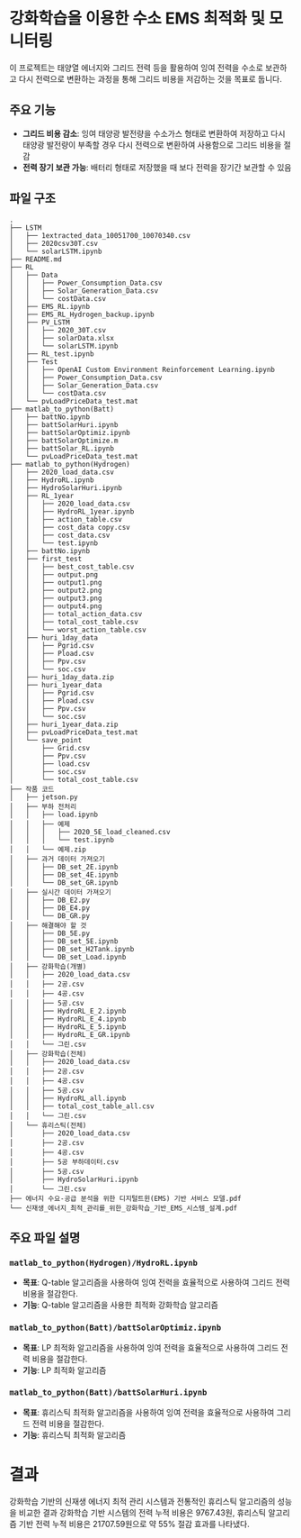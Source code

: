 # 강화학습을 이용한 수소 EMS 최적화 및 모니터링

이 프로젝트는 태양열 에너지와 그리드 전력 등을 활용하여 잉여 전력을 수소로 보관하고 다시 전력으로 변환하는 과정을 통해 그리드 비용을 저감하는 것을 목표로 둡니다.

## 주요 기능
- **그리드 비용 감소**: 잉여 태양광 발전량을 수소가스 형태로 변환하여 저장하고 다시 태양광 발전량이 부족할 경우 다시 전력으로 변환하여 사용함으로 그리드 비용을 절감
- **전력 장기 보관 가능**: 배터리 형태로 저장했을 때 보다 전력을 장기간 보관할 수 있음

## 파일 구조
```
.
├── LSTM
│   ├── 1extracted_data_10051700_10070340.csv
│   ├── 2020csv30T.csv
│   └── solarLSTM.ipynb
├── README.md
├── RL
│   ├── Data
│   │   ├── Power_Consumption_Data.csv
│   │   ├── Solar_Generation_Data.csv
│   │   └── costData.csv
│   ├── EMS_RL.ipynb
│   ├── EMS_RL_Hydrogen_backup.ipynb
│   ├── PV_LSTM
│   │   ├── 2020_30T.csv
│   │   ├── solarData.xlsx
│   │   └── solarLSTM.ipynb
│   ├── RL_test.ipynb
│   ├── Test
│   │   ├── OpenAI Custom Environment Reinforcement Learning.ipynb
│   │   ├── Power_Consumption_Data.csv
│   │   ├── Solar_Generation_Data.csv
│   │   └── costData.csv
│   └── pvLoadPriceData_test.mat
├── matlab_to_python(Batt)
│   ├── battNo.ipynb
│   ├── battSolarHuri.ipynb
│   ├── battSolarOptimiz.ipynb
│   ├── battSolarOptimize.m
│   ├── battSolar_RL.ipynb
│   └── pvLoadPriceData_test.mat
├── matlab_to_python(Hydrogen)
│   ├── 2020_load_data.csv
│   ├── HydroRL.ipynb
│   ├── HydroSolarHuri.ipynb
│   ├── RL_1year
│   │   ├── 2020_load_data.csv
│   │   ├── HydroRL_1year.ipynb
│   │   ├── action_table.csv
│   │   ├── cost_data copy.csv
│   │   ├── cost_data.csv
│   │   └── test.ipynb
│   ├── battNo.ipynb
│   ├── first_test
│   │   ├── best_cost_table.csv
│   │   ├── output.png
│   │   ├── output1.png
│   │   ├── output2.png
│   │   ├── output3.png
│   │   ├── output4.png
│   │   ├── total_action_data.csv
│   │   ├── total_cost_table.csv
│   │   └── worst_action_table.csv
│   ├── huri_1day_data
│   │   ├── Pgrid.csv
│   │   ├── Pload.csv
│   │   ├── Ppv.csv
│   │   └── soc.csv
│   ├── huri_1day_data.zip
│   ├── huri_1year_data
│   │   ├── Pgrid.csv
│   │   ├── Pload.csv
│   │   ├── Ppv.csv
│   │   └── soc.csv
│   ├── huri_1year_data.zip
│   ├── pvLoadPriceData_test.mat
│   └── save_point
│       ├── Grid.csv
│       ├── Ppv.csv
│       ├── load.csv
│       ├── soc.csv
│       └── total_cost_table.csv
├── 작품 코드
│   ├── jetson.py
│   ├── 부하 전처리
│   │   ├── load.ipynb
│   │   ├── 예제
│   │   │   ├── 2020_5E_load_cleaned.csv
│   │   │   └── test.ipynb
│   │   └── 예제.zip
│   ├── 과거 데이터 가져오기
│   │   ├── DB_set_2E.ipynb
│   │   ├── DB_set_4E.ipynb
│   │   └── DB_set_GR.ipynb
│   ├── 실시간 데이터 가져오기
│   │   ├── DB_E2.py
│   │   ├── DB_E4.py
│   │   └── DB_GR.py
│   ├── 해결해야 할 것
│   │   ├── DB_5E.py
│   │   ├── DB_set_5E.ipynb
│   │   ├── DB_set_H2Tank.ipynb
│   │   └── DB_set_Load.ipynb
│   ├── 강화학습(개별)
│   │   ├── 2020_load_data.csv
│   │   ├── 2공.csv
│   │   ├── 4공.csv
│   │   ├── 5공.csv
│   │   ├── HydroRL_E_2.ipynb
│   │   ├── HydroRL_E_4.ipynb
│   │   ├── HydroRL_E_5.ipynb
│   │   ├── HydroRL_E_GR.ipynb
│   │   └── 그린.csv
│   ├── 강화학습(전체)
│   │   ├── 2020_load_data.csv
│   │   ├── 2공.csv
│   │   ├── 4공.csv
│   │   ├── 5공.csv
│   │   ├── HydroRL_all.ipynb
│   │   ├── total_cost_table_all.csv
│   │   └── 그린.csv
│   └── 휴리스틱(전체)
│       ├── 2020_load_data.csv
│       ├── 2공.csv
│       ├── 4공.csv
│       ├── 5공 부하데이터.csv
│       ├── 5공.csv
│       ├── HydroSolarHuri.ipynb
│       └── 그린.csv
├── 에너지 수요-공급 분석을 위한 디지털트윈(EMS) 기반 서비스 모델.pdf
└── 신재생_에너지_최적_관리를_위한_강화학습_기반_EMS_시스템_설계.pdf
```

## 주요 파일 설명

### `matlab_to_python(Hydrogen)/HydroRL.ipynb`
- **목표**: Q-table 알고리즘을 사용하여 잉여 전력을 효율적으로 사용하여 그리드 전력 비용을 절감한다.
- **기능**: Q-table 알고리즘을 사용한 최적화 강화학습 알고리즘

### `matlab_to_python(Batt)/battSolarOptimiz.ipynb`
- **목표**: LP 최적화 알고리즘을 사용하여 잉여 전력을 효율적으로 사용하여 그리드 전력 비용을 절감한다.
- **기능**: LP 최적화 알고리즘

### `matlab_to_python(Batt)/battSolarHuri.ipynb`
- **목표**: 휴리스틱 최적화 알고리즘을 사용하여 잉여 전력을 효율적으로 사용하여 그리드 전력 비용을 절감한다.
- **기능**: 휴리스틱 최적화 알고리즘

# 결과
강화학습 기반의 신재생 에너지 최적 관리 시스템과 전통적인 휴리스틱 알고리즘의 성능을 비교한 결과 강화학습 기반 시스템의 전력 누적 비용은 9767.43원, 휴리스틱 알고리즘 기반 전력 누적 비용은 21707.59원으로 약 55% 절감 효과를 나타냈다.
